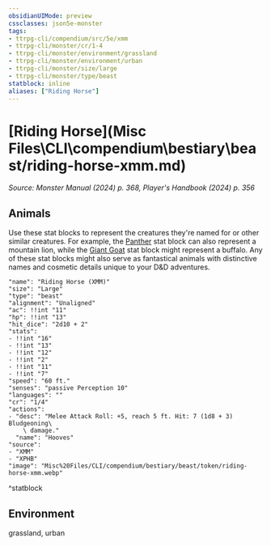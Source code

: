 ```yaml
---
obsidianUIMode: preview
cssclasses: json5e-monster
tags:
- ttrpg-cli/compendium/src/5e/xmm
- ttrpg-cli/monster/cr/1-4
- ttrpg-cli/monster/environment/grassland
- ttrpg-cli/monster/environment/urban
- ttrpg-cli/monster/size/large
- ttrpg-cli/monster/type/beast
statblock: inline
aliases: ["Riding Horse"]
---
```

# [Riding Horse](Misc Files\CLI\compendium\bestiary\beast/riding-horse-xmm.md)
*Source: Monster Manual (2024) p. 368, Player's Handbook (2024) p. 356*  

## Animals

Use these stat blocks to represent the creatures they're named for or other similar creatures. For example, the [Panther](Misc%20Files/CLI/compendium/bestiary/beast/panther-xmm.md) stat block can also represent a mountain lion, while the [Giant Goat](Misc%20Files/CLI/compendium/bestiary/beast/giant-goat-xmm.md) stat block might represent a buffalo. Any of these stat blocks might also serve as fantastical animals with distinctive names and cosmetic details unique to your D&D adventures.

```statblock
"name": "Riding Horse (XMM)"
"size": "Large"
"type": "beast"
"alignment": "Unaligned"
"ac": !!int "11"
"hp": !!int "13"
"hit_dice": "2d10 + 2"
"stats":
- !!int "16"
- !!int "13"
- !!int "12"
- !!int "2"
- !!int "11"
- !!int "7"
"speed": "60 ft."
"senses": "passive Perception 10"
"languages": ""
"cr": "1/4"
"actions":
- "desc": "Melee Attack Roll: +5, reach 5 ft. Hit: 7 (1d8 + 3) Bludgeoning\
    \ damage."
  "name": "Hooves"
"source":
- "XMM"
- "XPHB"
"image": "Misc%20Files/CLI/compendium/bestiary/beast/token/riding-horse-xmm.webp"
```
^statblock

## Environment

grassland, urban